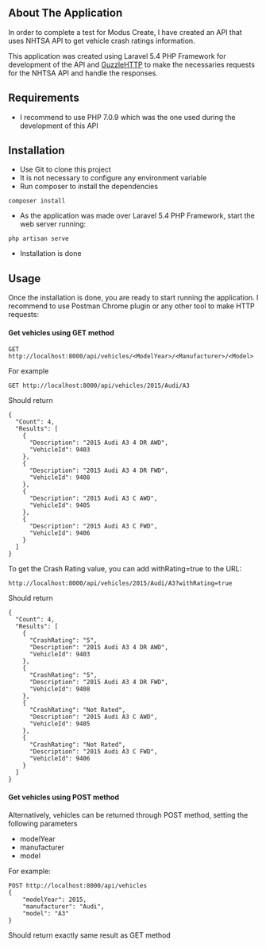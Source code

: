 ## About The Application

In order to complete a test for Modus Create, I have created an API that uses NHTSA API to get vehicle crash ratings information.

This application was created using Laravel 5.4 PHP Framework for development of the API and [GuzzleHTTP](http://docs.guzzlephp.org/en/latest/)
to make the necessaries requests for the NHTSA API and handle the responses.

## Requirements
- I recommend to use PHP 7.0.9 which was the one used during the development of this API

## Installation

- Use Git to clone this project
- It is not necessary to configure any environment variable 
- Run composer to install the dependencies
```terminal
composer install
```
- As the application was made over Laravel 5.4 PHP Framework, start the web server running:
```terminal
php artisan serve
```
- Installation is done

## Usage

Once the installation is done, you are ready to start running the application. I recommend to use Postman Chrome plugin
or any other tool to make HTTP requests:

#### Get vehicles using GET method

```
GET http://localhost:8000/api/vehicles/<ModelYear>/<Manufacturer>/<Model>
```
For example
```
GET http://localhost:8000/api/vehicles/2015/Audi/A3
```
Should return
```
{
  "Count": 4,
  "Results": [
    {
      "Description": "2015 Audi A3 4 DR AWD",
      "VehicleId": 9403
    },
    {
      "Description": "2015 Audi A3 4 DR FWD",
      "VehicleId": 9408
    },
    {
      "Description": "2015 Audi A3 C AWD",
      "VehicleId": 9405
    },
    {
      "Description": "2015 Audi A3 C FWD",
      "VehicleId": 9406
    }
  ]
}
```

To get the Crash Rating value, you can add withRating=true to the URL:
```
http://localhost:8000/api/vehicles/2015/Audi/A3?withRating=true
```
Should return
```
{
  "Count": 4,
  "Results": [
    {
      "CrashRating": "5",
      "Description": "2015 Audi A3 4 DR AWD",
      "VehicleId": 9403
    },
    {
      "CrashRating": "5",
      "Description": "2015 Audi A3 4 DR FWD",
      "VehicleId": 9408
    },
    {
      "CrashRating": "Not Rated",
      "Description": "2015 Audi A3 C AWD",
      "VehicleId": 9405
    },
    {
      "CrashRating": "Not Rated",
      "Description": "2015 Audi A3 C FWD",
      "VehicleId": 9406
    }
  ]
}
```

#### Get vehicles using POST method

Alternatively, vehicles can be returned through POST method, setting the following parameters
- modelYear
- manufacturer
- model

For example:
```
POST http://localhost:8000/api/vehicles
{
    "modelYear": 2015,
    "manufacturer": "Audi",
    "model": "A3"
}
```
Should return exactly same result as GET method